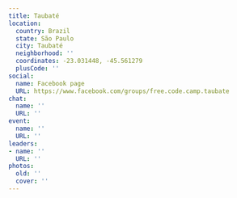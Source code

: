 ```yaml
---
title: Taubaté
location:
  country: Brazil
  state: São Paulo
  city: Taubaté
  neighborhood: ''
  coordinates: -23.031448, -45.561279
  plusCode: ''
social:
  name: Facebook page
  URL: https://www.facebook.com/groups/free.code.camp.taubate
chat:
  name: ''
  URL: ''
event:
  name: ''
  URL: ''
leaders:
- name: ''
  URL: ''
photos:
  old: ''
  cover: ''
---
```

